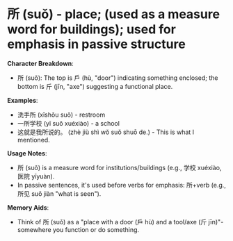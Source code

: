 # **所 (suǒ) - place; (used as a measure word for buildings); used for emphasis in passive structure**

**Character Breakdown**:  
- 所 (suǒ): The top is 戶 (hù, "door") indicating something enclosed; the bottom is 斤 (jīn, "axe") suggesting a functional place.

**Examples**:  
- 洗手所 (xǐshǒu suǒ) - restroom  
- 一所学校 (yī suǒ xuéxiào) - a school  
- 这就是我所说的。 (zhè jiù shì wǒ suǒ shuō de.) - This is what I mentioned.

**Usage Notes**:  
- 所 (suǒ) is a measure word for institutions/buildings (e.g., 学校 xuéxiào, 医院 yīyuàn).  
- In passive sentences, it's used before verbs for emphasis: 所+verb (e.g., 所见 suǒ jiàn "what is seen").

**Memory Aids**:  
- Think of 所 (suǒ) as a "place with a door (戶 hù) and a tool/axe (斤 jīn)"-somewhere you function or do something.